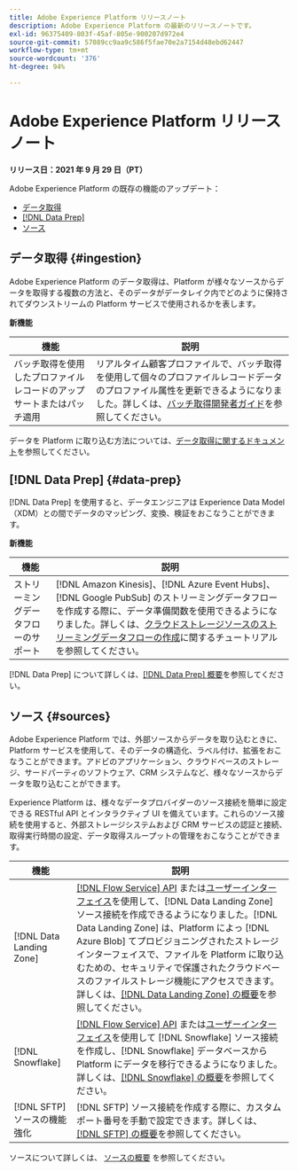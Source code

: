 ```yaml
---
title: Adobe Experience Platform リリースノート
description: Adobe Experience Platform の最新のリリースノートです。
exl-id: 96375409-803f-45af-805e-900207d972e4
source-git-commit: 57089cc9aa9c586f5fae70e2a7154d48ebd62447
workflow-type: tm+mt
source-wordcount: '376'
ht-degree: 94%

---
```


# Adobe Experience Platform リリースノート

**リリース日：2021 年 9 月 29 日（PT）**

Adobe Experience Platform の既存の機能のアップデート：

- [データ取得](#ingestion)
- [[!DNL Data Prep]](#data-prep)
- [ソース](#sources)

## データ取得 {#ingestion}

Adobe Experience Platform のデータ取得は、Platform が様々なソースからデータを取得する複数の方法と、そのデータがデータレイク内でどのように保持されてダウンストリームの Platform サービスで使用されるかを表します。

**新機能**

| 機能 | 説明 |
|------- | -----------|
| バッチ取得を使用したプロファイルレコードのアップサートまたはパッチ適用 | リアルタイム顧客プロファイルで、バッチ取得を使用して個々のプロファイルレコードデータのプロファイル属性を更新できるようになりました。詳しくは、[バッチ取得開発者ガイド](../../ingestion/batch-ingestion/api-overview.md)を参照してください。 |

データを Platform に取り込む方法については、[データ取得に関するドキュメント](../../ingestion/home.md)を参照してください。

## [!DNL Data Prep] {#data-prep}

[!DNL Data Prep] を使用すると、データエンジニアは Experience Data Model（XDM）との間でデータのマッピング、変換、検証をおこなうことができます。

**新機能**

| 機能 | 説明 |
| --- | --- |
| ストリーミングデータフローのサポート | [!DNL Amazon Kinesis]、[!DNL Azure Event Hubs]、[!DNL Google PubSub] のストリーミングデータフローを作成する際に、データ準備関数を使用できるようになりました。詳しくは、[クラウドストレージソースのストリーミングデータフローの作成](../../sources/tutorials/ui/dataflow/streaming/cloud-storage-streaming.md)に関するチュートリアルを参照してください。 |

[!DNL Data Prep] について詳しくは、[[!DNL Data Prep]  概要](../../data-prep/home.md)を参照してください。

## ソース {#sources}

Adobe Experience Platform では、外部ソースからデータを取り込むときに、Platform サービスを使用して、そのデータの構造化、ラベル付け、拡張をおこなうことができます。アドビのアプリケーション、クラウドベースのストレージ、サードパーティのソフトウェア、CRM システムなど、様々なソースからデータを取り込むことができます。

Experience Platform は、様々なデータプロバイダーのソース接続を簡単に設定できる RESTful API とインタラクティブ UI を備えています。これらのソース接続を使用すると、外部ストレージシステムおよび CRM サービスの認証と接続、取得実行時間の設定、データ取得スループットの管理をおこなうことができます。

| 機能 | 説明 |
| --- | --- |
| [!DNL Data Landing Zone] | [[!DNL Flow Service] API](../../sources/tutorials/api/create/cloud-storage/data-landing-zone.md) または[ユーザーインターフェイス](../../sources/tutorials/ui/create/cloud-storage/data-landing-zone.md)を使用して、[!DNL Data Landing Zone] ソース接続を作成できるようになりました。[!DNL Data Landing Zone] は、Platform によっ [!DNL Azure Blob] てプロビジョニングされたストレージインターフェイスで、ファイルを Platform に取り込むための、セキュリティで保護されたクラウドベースのファイルストレージ機能にアクセスできます。詳しくは、[[!DNL Data Landing Zone]  の概要](../../sources/connectors/cloud-storage/data-landing-zone.md)を参照してください。 |
| [!DNL Snowflake] | [[!DNL Flow Service] API](../../sources/tutorials/api/create/databases/snowflake.md) または[ユーザーインターフェイス](../../sources/tutorials/ui/create/databases/snowflake.md)を使用して [!DNL Snowflake] ソース接続を作成し、[!DNL Snowflake] データベースから Platform にデータを移行できるようになりました。詳しくは、[[!DNL Snowflake]  の概要](../../sources/connectors/databases/snowflake.md)を参照してください。 |
| [!DNL SFTP] ソースの機能強化 | [!DNL SFTP] ソース接続を作成する際に、カスタムポート番号を手動で設定できます。詳しくは、[[!DNL SFTP]  の概要](../../sources/connectors/cloud-storage/sftp.md)を参照してください。 |

ソースについて詳しくは、 [ソースの概要](../../sources/home.md) を参照してください。
